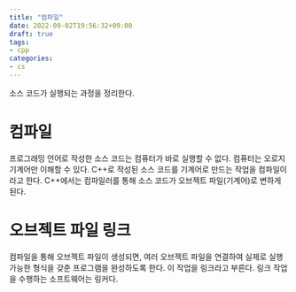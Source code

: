 ```yaml
---
title: "컴파일"
date: 2022-09-02T19:56:32+09:00
draft: true
tags:
- cpp
categories:
- cs
---
```

소스 코드가 실행되는 과정을 정리한다.
<!--more-->

# 컴파일

프로그래밍 언어로 작성한 소스 코드는 컴퓨터가 바로 실행할 수 없다. 컴퓨터는 오로지 기계어만 이해할 수 있다. C++로 작성된 소스 코드를 기계어로 만드는 작업을 컴파일이라고 한다. C++에서는 컴파일러를 통해 소스 코드가 오브젝트 파일(기계어)로 변하게 된다.

# 오브젝트 파일 링크

컴파일을 통해 오브젝트 파일이 생성되면, 여러 오브젝트 파일을 연결하여 실제로 실행 가능한 형식을 갖춘 프로그램을 완성하도록 한다. 이 작업을 링크라고 부른다. 링크 작업을 수행하는 소프트웨어는 링커다.